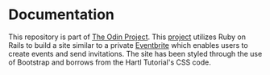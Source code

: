 # Documentation

This repository is part of [The Odin Project](http://www.theodinproject.com). This [project](http://www.theodinproject.com/ruby-on-rails/associations) utilizes Ruby on Rails to build a site similar to a private [Eventbrite](https://www.eventbrite.com/) which enables users to create events and send invitations. The site has been styled through the use of Bootstrap and borrows from the Hartl Tutorial's CSS code. 
